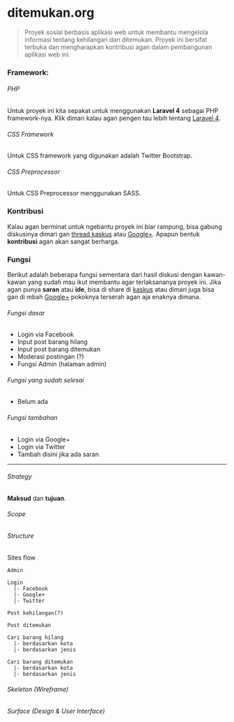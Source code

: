 # ditemukan.org
> Proyek sosial berbasis aplikasi web untuk membantu mengelola informasi tentang kehilangan dan ditemukan. Proyek ini bersifat terbuka dan mengharapkan kontribusi agan dalam pembangunan aplikasi web ini.

### Framework:
###### PHP
Untuk proyek ini kita sepakat untuk menggunakan **Laravel 4** sebagai PHP framework-nya. Klik dimari kalau agan pengen tau lebih tentang [Laravel 4](http://laravel.com/).

###### CSS Framework
Untuk CSS framework yang digunakan adalah Twitter Bootstrap.

###### CSS Preprocessor
Untuk CSS Preprocessor menggunakan SASS.

### Kontribusi
Kalau agan berminat untuk ngebantu proyek ini biar rampung, bisa gabung diskusinya dimari gan [thread kaskus](http://www.kaskus.co.id/thread/531b38f841cb17e66e8b45cb/non-profit-mencari-developer-untuk-ditemukanorg/) atau [Google+](https://plus.google.com/u/0/109324412661501708233/posts). Apapun bentuk **kontribusi** agan akan sangat berharga.

### Fungsi
Berikut adalah beberapa fungsi sementara dari hasil diskusi dengan kawan-kawan yang sudah mau ikut membantu agar terlaksananya proyek ini. Jika agan punya **saran** atau **ide**, bisa di share di [kaskus](http://www.kaskus.co.id/thread/531b38f841cb17e66e8b45cb/non-profit-mencari-developer-untuk-ditemukanorg/) atau dimari juga bisa gan di mbah [Google+](https://plus.google.com/u/0/109324412661501708233/posts) pokoknya terserah agan aja enaknya dimana.

###### Fungsi dasar
- Login via Facebook
- Input post barang hilang
- Input post barang ditemukan
- Moderasi postingan (?)
- Fungsi Admin (halaman admin)

###### Fungsi yang sudah selesai
- Belum ada

###### Fungsi tambahan
- Login via Google+
- Login via Twitter
- Tambah disini jika ada saran

***
###### Strategy
**Maksud** dan **tujuan**.

###### Scope

###### Structure
Sites flow
```
Admin

Login
  |- Facebook
  |- Google+
  |- Twitter

Post kehilangan(?)

Post ditemukan

Cari barang hilang
  |- berdasarkan kota
  |- berdasarkan jenis

Cari barang ditemukan
  |- berdasarkan kota
  |- berdasarkan jenis
```

###### Skeleton (Wireframe)
###### Surface (Design & User Interface)
